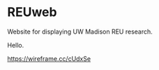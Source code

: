REUweb
======

Website for displaying UW Madison REU research.

Hello.

https://wireframe.cc/cUdxSe
